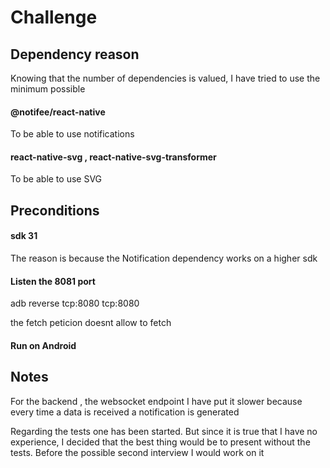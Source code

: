 # Challenge

## Dependency reason

Knowing that the number of dependencies is valued, I have tried to use the minimum possible 

#### @notifee/react-native
To be able to use notifications

#### react-native-svg , react-native-svg-transformer

To be able to use SVG


## Preconditions

####  sdk  31 
The reason is because the Notification dependency works on a higher sdk 

####  Listen the 8081 port
adb reverse tcp:8080 tcp:8080

the fetch peticion doesnt allow to fetch 

#### Run on Android

## Notes

For the backend , the websocket endpoint I have put it slower because every time a data is received a notification is generated 

Regarding the tests one has been started. But since it is true that I have no experience, I decided that the best thing would be to present without the tests. Before the possible second interview I would work on it 
